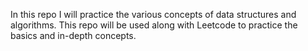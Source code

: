 In this repo I will practice the various concepts of data structures and algorithms.
This repo will be used along with Leetcode to practice the basics and in-depth concepts.
